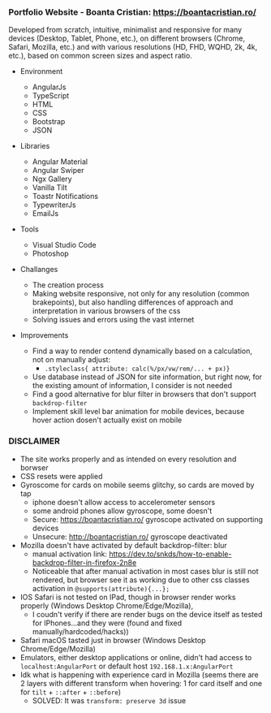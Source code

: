 ### Portfolio Website - Boanta Cristian: https://boantacristian.ro/
 
Developed from scratch, intuitive, minimalist and responsive for many devices (Desktop, Tablet, Phone, etc.), on different browsers (Chrome, Safari, Mozilla, etc.) and with various resolutions (HD, FHD, WQHD, 2k, 4k, etc.), based on common screen sizes and aspect ratio.
 
- Environment
  * AngularJs
  * TypeScript
  * HTML
  * CSS
  * Bootstrap
  * JSON
   
- Libraries
  * Angular Material
  * Angular Swiper
  * Ngx Gallery
  * Vanilla Tilt
  * Toastr Notifications
  * TypewriterJs
  * EmailJs
  
- Tools
  * Visual Studio Code
  * Photoshop
  
- Challanges
  * The creation process
  * Making website responsive, not only for any resolution (common brakepoints), but also handling differences of approach and interpretation in various browsers of the css
  * Solving issues and errors using the vast internet
  
- Improvements
  * Find a way to render contend dynamically based on a calculation, not on manually adjust: 
    * `.styleclass{ attribute: calc(%/px/vw/rem/... + px)}`
  * Use database instead of JSON for site information, but right now, for the existing amount of information, I consider is not needed
  * Find a good alternative for blur filter in browsers that don't support `backdrop-filter`
  * Implement skill level bar animation for mobile devices, because hover action dosen't actually exist on mobile

### DISCLAIMER ###
    
  * The site works properly and as intended on every resolution and borwser
  * CSS resets were applied
  * Gyroscome for cards on mobile seems glitchy, so cards are moved by tap
      * iphone doesn't allow access to accelerometer sensors
      * some android phones allow gyroscope, some doesn't
      * Secure: https://boantacristian.ro/ gyroscope activated on supporting devices
      * Unsecure: http://boantacristian.ro/ gyroscope deactivated
  * Mozilla doesn't have activated by default backdrop-filter: blur 
      * manual activation link: https://dev.to/snkds/how-to-enable-backdrop-filter-in-firefox-2n8e
      * Noticeable that after manual activation in most cases blur is still not rendered, but browser see it as working due to other css classes activation in `@supports(attribute){...};`
  * IOS Safari is not tested on IPad, though in browser render works properly (Windows Desktop Chrome/Edge/Mozilla), 
      * I coudn't verify if there are render bugs on the device itself as tested for IPhones...and they were (found and fixed manually/hardcoded/hacks)) 
  * Safari macOS tasted just in browser (Windows Desktop Chrome/Edge/Mozilla)
  * Emulators, either desktop applications or online, didn't had access to `localhost:AngularPort` or default host `192.168.1.x:AngularPort`
  * Idk what is happening with experience card in Mozilla (seems there are 2 layers with different transform when hovering: 1 for card itself and one for `tilt` + `::after` + `::before`)
      * SOLVED: It was `transform: preserve 3d` issue
